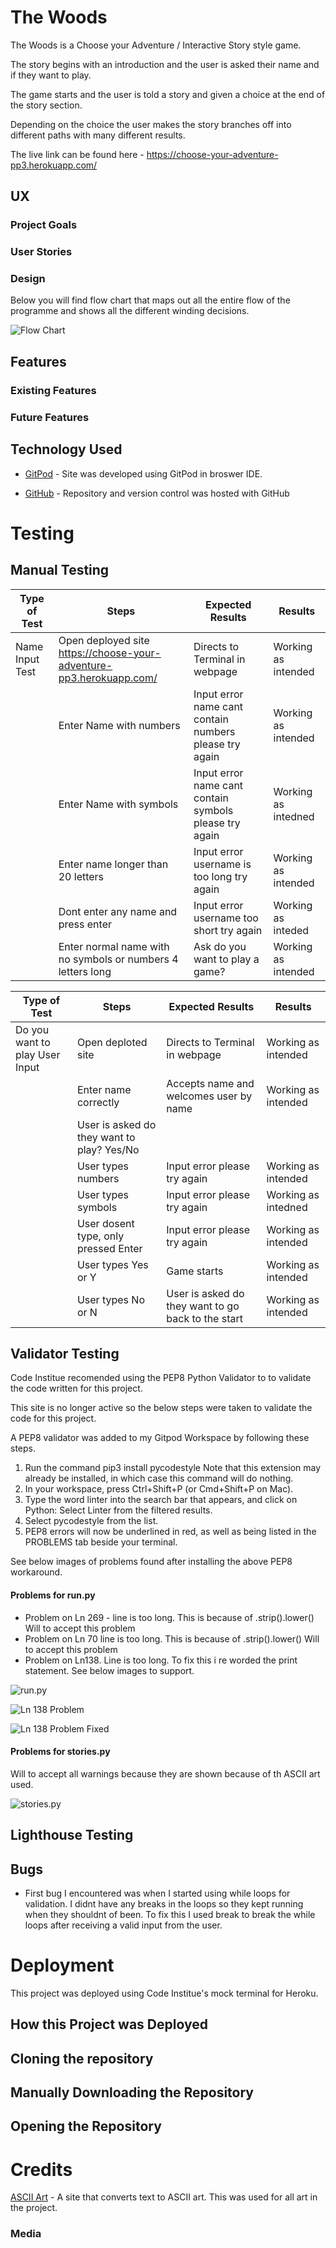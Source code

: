 # The Woods

The Woods is a Choose your Adventure / Interactive Story style game.

The story begins with an introduction and the user is asked their name and if they want to play.

The game starts and the user is told a story and given a choice at the end of the story section.

Depending on the choice the user makes the story branches off into different paths with many different results.

The live link can be found here - https://choose-your-adventure-pp3.herokuapp.com/

## UX 

### Project Goals


### User Stories


### Design

Below you will find flow chart that maps out all the entire flow of the programme and shows all the different winding decisions.

![Flow Chart](assets/images/lucid-chart.png)

## Features 


### Existing Features


### Future Features


## Technology Used


- [GitPod](https://gitpod.io/) - Site was developed using GitPod in broswer IDE.


- [GitHub](https://github.com/) - Repository and version control was hosted with GitHub


# Testing 


## Manual Testing

| Type of Test | Steps | Expected Results | Results
|--------------|-------|------------------|---------
| Name Input Test | Open deployed site https://choose-your-adventure-pp3.herokuapp.com/    |   Directs to Terminal in webpage               | Working as intended     
|              | Enter Name with numbers | Input error name cant contain numbers please try again | Working as intended |
|              | Enter Name with symbols | Input error name cant contain symbols please try again | Working as intedned |
|        | Enter name longer than 20 letters | Input error username is too long try again | Working as intended |
|        | Dont enter any name and press enter | Input error username too short try again | Working as inteded |
|        | Enter normal name with no symbols or numbers 4 letters long | Ask do you want to play a game? | Working as intended |


| Type of Test | Steps | Expected Results | Results |
| -------------|-------|------------------|---------|
|Do you want to play User Input | Open deploted site | Directs to Terminal in webpage | Working as intended
| | Enter name correctly | Accepts name and welcomes user by name | Working as intended |
| | User is asked do they want to play? Yes/No | |
| | User types numbers | Input error please try again | Working as intended |
| | User types symbols | Input error please try again | Working as intedned |
| | User dosent type, only pressed Enter | Input error please try again | Working as intended |
| | User types Yes or Y | Game starts | Working as intended |
| | User types No or N | User is asked do they want to go back to the start | Working as intended |



## Validator Testing 

Code Institue recomended using the PEP8 Python Validator to to validate the code written for this project.

This site is no longer active so the below steps were taken to validate the code for this project.

A PEP8 validator was added to my Gitpod Workspace by following these steps.

1. Run the command pip3 install pycodestyle  Note that this extension may already be installed, in which case this command will do nothing.
2. In your workspace, press Ctrl+Shift+P (or Cmd+Shift+P on Mac).
3. Type the word linter into the search bar that appears, and click on Python: Select Linter from the filtered results.
4. Select pycodestyle from the list.
5. PEP8 errors will now be underlined in red, as well as being listed in the PROBLEMS tab beside your terminal.

See below images of problems found after installing the above PEP8 workaround.

#### Problems for run.py

- Problem on Ln 269 - line is too long. This is because of .strip().lower()
    Will to accept this problem
- Problem on Ln 70 line is too long. This is because of .strip().lower()
    Will to accept this problem
- Problem on Ln138. Line is too long. To fix this i re worded the print statement.
    See below images to support.

![run.py](assets/images/PEP8-Validator-gitpod.png)

![Ln 138 Problem](assets/images/Ln-138-problem.png)

![Ln 138 Problem Fixed](assets/images/Ln-138-problem-fixed.png)


#### Problems for stories.py

Will to accept all warnings because they are shown because of th ASCII art used.

![stories.py](assets/images/PEP8-Validator-gitpod-stories.py.png)


## Lighthouse Testing


## Bugs

- First bug I encountered was when I started using while loops for validation.
    I didnt have any breaks in the loops so they kept running when they shouldnt of been.
    To fix this I used break to break the while loops after receiving a valid input from the user.

# Deployment

This project was deployed using Code Institue's mock terminal for Heroku.

## How this Project was Deployed



## Cloning the repository



## Manually Downloading the Repository


## Opening the Repository




# Credits 

[ASCII Art](https://patorjk.com/software/taag/#p=display&h=3&f=Crawford2&t=deeper%0Ainto%20%0Athe%20forest) - A site that converts text to ASCII art. This was used for all art in the project.

### Media


